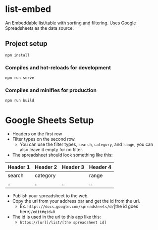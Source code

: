 # list-embed
An Embeddable list/table with sorting and filtering. Uses Google Spreadsheets as the data source.

## Project setup
```
npm install
```

### Compiles and hot-reloads for development
```
npm run serve
```

### Compiles and minifies for production
```
npm run build
```


# Google Sheets Setup
- Headers on the first row
- Filter types on the second row.
  - You can use the filter types, `search`, `category`, and `range`, you can also leave it empty for no filter.
- The spreadsheet should look something like this:

| Header 1 | Header 2 | Header 3 | Header 4 |
|----------|----------|----------|----------|
| search   | category |          | range    |
| ..       | ..       | ..       | ..       |

- Publish your spreadsheet to the web.
- Copy the url from your address bar and get the id from the url.
  - Ex. `https://docs.google.com/spreadsheets/d/`[the id goes here]`/edit#gid=0`
- The id is used in the url to this app like this:
  - `https://[url]/list/[the spreadsheet id]`